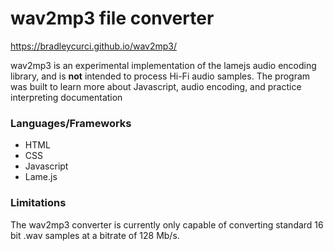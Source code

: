 # wav2mp3 file converter
https://bradleycurci.github.io/wav2mp3/

wav2mp3 is an experimental implementation of the lamejs audio encoding library, and is **not** intended to process Hi-Fi audio samples. 
The program was built to learn more about Javascript, audio encoding, and practice interpreting documentation

### Languages/Frameworks
 - HTML
 - CSS
 - Javascript
 - Lame.js

### Limitations
The wav2mp3 converter is currently only capable of converting standard 16 bit .wav samples at a bitrate of 128 Mb/s.

